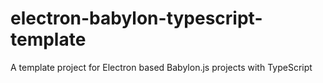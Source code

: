 # electron-babylon-typescript-template
A template project for Electron based Babylon.js projects with TypeScript
